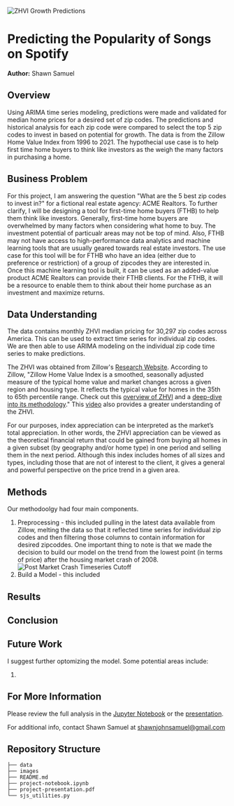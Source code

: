 ![ZHVI Growth Predictions](images/0_Zillow_Time_Series_Banner.png)
# Predicting the Popularity of Songs on Spotify
**Author:** Shawn Samuel

## Overview

Using ARIMA time series modeling, predictions were made and validated for median home prices for a desired set of zip codes. The predictions and historical analysis for each zip code were compared to select the top 5 zip codes to invest in based on potential for growth. The data is from the Zillow Home Value Index from 1996 to 2021. The hypothecial use case is to help first time home buyers to think like investors as the weigh the many factors in purchasing a home.

## Business Problem

For this project, I am answering the question "What are the 5 best zip codes to invest in?" for a fictional real estate agency: ACME Realtors. To further clarify, I will be designing a tool for first-time home buyers (FTHB) to help them think like investors. Generally, first-time home buyers are overwhelmed by many factors when considering what home to buy. The investment potential of particualr areas may not be top of mind. Also, FTHB may not have access to high-performance data analytics and machine learning tools that are usually geared towards real estate investors. The use case for this tool will be for FTHB who have an idea (either due to preference or restriction) of a group of zipcodes they are interested in. Once this machine learning tool is built, it can be used as an added-value product ACME Realtors can provide their FTHB clients. For the FTHB, it will be a resource to enable them to think about their home purchase as an investment and maximize returns.

## Data Understanding

The data contains monthly ZHVI median pricing for 30,297 zip codes across America. This can be used to extract time series for individual zip codes. We are then able to use ARIMA modeling on the individual zip code time series to make predictions.

The ZHVI was obtained from Zillow's [Research Website](https://www.zillow.com/research/data). According to Zillow, "Zillow Home Value Index is a smoothed, seasonally adjusted measure of the typical home value and market changes across a given region and housing type. It reflects the typical value for homes in the 35th to 65th percentile range. Check out this [overview of ZHVI](https://www.zillow.com/research/zhvi-methodology-2019-highlights-26221) and a [deep-dive into its methodology](https://www.zillow.com/research/zhvi-methodology-2019-deep-26226/)." This [video](https://www.youtube.com/embed/rousqnB-G2c) also provides a greater understanding of the ZHVI.

For our purposes, index appreciation can be interpreted as the market’s total appreciation. In other words, the ZHVI appreciation can be viewed as the theoretical financial return that could be gained from buying all homes in a given subset (by geography and/or home type) in one period and selling them in the next period. Although this index includes homes of all sizes and types, including those that are not of interest to the client, it gives a general and powerful perspective on the price trend in a given area. 

## Methods

Our methodoolgy had four main components. 

1. Preprocessing - this included pulling in the latest data available from Zillow, melting the data so that it reflected time series for individual zip codes and then filtering those columns to contain information for desired zipcoddes. One important thing to note is that we made the decision to build our model on the trend from the lowest point (in terms of price) after the housing market crash of 2008.
![Post Market Crash Timeseries Cutoff](images/1_time_cutoff.png)
2. Build a Model - this included
   
## Results

## Conclusion

## Future Work

I suggest further optomizing the model. Some potential areas include:

1. 

## For More Information

Please review the full analysis in the [Jupyter Notebook](project-notebook.ipynb) or the [presentation](project-presentation.pdf).

For additional info, contact Shawn Samuel at [shawnjohnsamuel@gmail.com](mailto:shawnjohnsamuel@gmail.com)

## Repository Structure

```
├── data
├── images
├── README.md
├── project-notebook.ipynb
├── project-presentation.pdf
└── sjs_utilities.py
```
